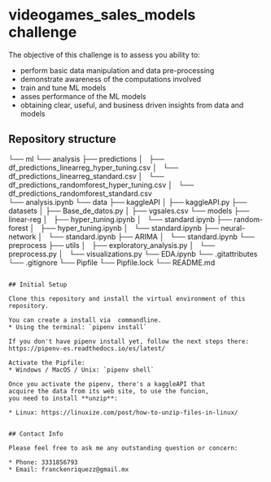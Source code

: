 # videogames_sales_models challenge

The objective of this challenge is to assess you ability to:

- perform basic data manipulation and data pre-processing
- demonstrate awareness of the computations involved
- train and tune ML models
- asses performance of the ML models
- obtaining clear, useful, and business driven insights from data and models

## Repository structure

└── ml
    └── analysis
        ├── predictions
        │   ├── df_predictions_linearreg_hyper_tuning.csv
        │   └── df_predictions_linearreg_standard.csv
        │   └── df_predictions_randomforest_hyper_tuning.csv
        │   └── df_predictions_randomforest_standard.csv     
        └── analysis.ipynb
    └── data
        ├── kaggleAPI
        │    ├── kaggleAPI.py
        ├── datasets
        │    ├── Base_de_datos.py
        │    ├── vgsales.csv
  └── models
        ├── linear-reg
        │   ├── hyper_tuning.ipynb
        │   └── standard.ipynb 
        ├── random-forest
        │   ├── hyper_tuning.ipynb
        │   └── standard.ipynb 
        ├── neural-network
        │   └── standard.ipynb 
        ├── ARIMA
        │   └── standard.ipynb 
   └── preprocess
        ├── utils
        │   ├── exploratory_analysis.py
        │   └── preprocess.py 
        │   └── visualizations.py 
        └── EDA.ipynb
 └── .gitattributes
 └── .gitignore
 └── Pipfile
 └── Pipfile.lock
 └── README.md
```

## Initial Setup

Clone this repository and install the virtual environment of this repository.

You can create a install via  commandline.
* Using the terminal: `pipenv install`

If you don't have pipenv install yet, follow the next steps there:
https://pipenv-es.readthedocs.io/es/latest/

Activate the Pipfile:
* Windows / MacOS / Unix: `pipenv shell`

Once you activate the pipenv, there's a kaggleAPI that 
acquire the data from its web site, to use the funcion,
you need to install **unzip**:

* Linux: https://linuxize.com/post/how-to-unzip-files-in-linux/


## Contact Info

Please feel free to ask me any outstanding question or concern:

* Phone: 3331856793
* Email: franckenriquezz@gmail.mx
